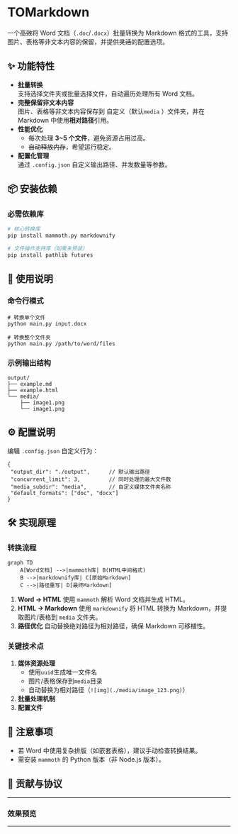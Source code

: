 # TOMarkdown

一个~~高效~~将 Word 文档（`.doc`/`.docx`）批量转换为 Markdown 格式的工具，支持图片、表格等非文本内容的保留，并提供~~灵活~~的配置选项。

## ✨ 功能特性

- **批量转换**  
  支持选择文件夹或批量选择文件，自动遍历处理所有 Word 文档。
- **~~完整~~保留非文本内容**  
  图片、表格等非文本内容保存到 自定义（默认`media` ）文件夹，并在 Markdown 中使用**相对路径**引用。
- **性能优化**  
  - 每次处理 **3~5 个文件**，避免资源占用过高。
  - ~~自动释放内存~~，希望运行稳定。
- **配置化管理**  
  通过 `.config.json` 自定义输出路径、并发数量等参数。

## 📦 安装依赖

### 必需依赖库
```bash
# 核心转换库
pip install mammoth.py markdownify

# 文件操作支持库（如果未预装）
pip install pathlib futures
```

## 🚀 使用说明

### 命令行模式

```
# 转换单个文件
python main.py input.docx

# 转换整个文件夹
python main.py /path/to/word/files
```

### 示例输出结构

```
output/
├── example.md
├── example.html
└── media/
    ├── image1.png
    └── image1.png
```

## ⚙️ 配置说明

编辑 `.config.json` 自定义行为：

```
{
 "output_dir": "./output",		// 默认输出路径
 "concurrent_limit": 3,			// 同时处理的最大文件数
 "media_subdir": "media",		// 自定义媒体文件夹名称
 "default_formats": ["doc", "docx"]
}
```



## 🛠️ 实现原理

### 转换流程

```mermaid
graph TD
    A[Word文档] -->|mammoth库| B(HTML中间格式)
    B -->|markdownify库| C[原始Markdown]
    C -->|路径重写| D[最终Markdown]
```

1. **Word → HTML**
   使用 `mammoth` 解析 Word 文档并生成 HTML。
2. **HTML → Markdown**
   使用 `markdownify` 将 HTML 转换为 Markdown，并提取图片/表格到 `media` 文件夹。
3. **路径优化**
   自动替换绝对路径为相对路径，确保 Markdown 可移植性。

### 关键技术点

1. **媒体资源处理**
   - 使用`uuid`生成唯一文件名
   - 图片/表格保存到`media`目录
   - 自动替换为相对路径（`![img](./media/image_123.png)`）
2. **批量处理机制**
3. **配置文件**



## 📌 注意事项

- 若 Word 中使用复杂排版（如嵌套表格），建议手动检查转换结果。
- 需安装 `mammoth` 的 Python 版本（非 Node.js 版本）。

## 🤝 贡献与协议



---

### 效果预览


---

